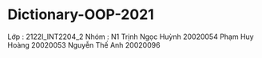 # Dictionary-OOP-2021

Lớp : 2122I_INT2204_2 
Nhóm : N1
Trịnh Ngọc Huỳnh 20020054
Phạm Huy Hoàng 20020053
Nguyễn Thế Anh 20020096
